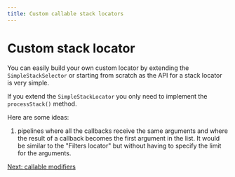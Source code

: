 ```yaml
---
title: Custom callable stack locators
---
```


# Custom stack locator

You can easily build your own custom locator by extending the `SimpleStackSelector` or starting from scratch as the API for a stack locator is very simple. 

If you extend the `SimpleStackLocator` you only need to implement the `processStack()` method.

Here are some ideas:
1. pipelines where all the callbacks receive the same arguments and where the result of a callback becomes the first argument in the list. It would be similar to the "Filters locator" but without having to specify the limit for the arguments.

[Next: callable modifiers](3_callable_modifiers.md)
